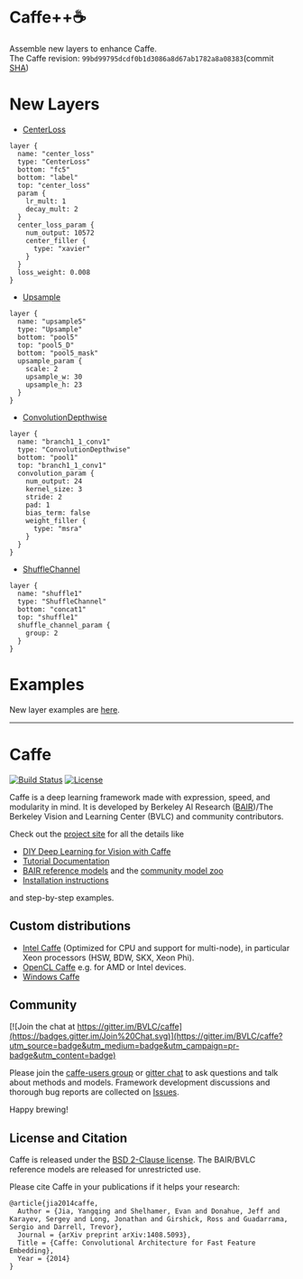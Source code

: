 # Caffe++☕️
Assemble new layers to enhance Caffe.  
The Caffe revision: ```99bd99795dcdf0b1d3086a8d67ab1782a8a08383```(commit [SHA](https://github.com/BVLC/caffe/tree/99bd99795dcdf0b1d3086a8d67ab1782a8a08383))

# New Layers
- [CenterLoss](https://github.com/ydwen/caffe-face)
```prototxt
layer {
  name: "center_loss"
  type: "CenterLoss"
  bottom: "fc5"
  bottom: "label"
  top: "center_loss"
  param {
    lr_mult: 1
    decay_mult: 2 
  }
  center_loss_param {
    num_output: 10572
    center_filler {
      type: "xavier"
    }
  }
  loss_weight: 0.008
}
```
- [Upsample](https://github.com/TimoSaemann/caffe-segnet-cudnn5)
```
layer {
  name: "upsample5"
  type: "Upsample"
  bottom: "pool5"
  top: "pool5_D"
  bottom: "pool5_mask"
  upsample_param {
    scale: 2
    upsample_w: 30
    upsample_h: 23
  }
}
```

- [ConvolutionDepthwise](https://github.com/yonghenglh6/DepthwiseConvolution)
```prototxt
layer {
  name: "branch1_1_conv1"
  type: "ConvolutionDepthwise"
  bottom: "pool1"
  top: "branch1_1_conv1"
  convolution_param {
    num_output: 24
    kernel_size: 3
    stride: 2
    pad: 1
    bias_term: false
    weight_filler {
      type: "msra"
    }
  }
}
```
- [ShuffleChannel](https://github.com/farmingyard/ShuffleNet)
```prototxt
layer {
  name: "shuffle1"
  type: "ShuffleChannel"
  bottom: "concat1"
  top: "shuffle1"
  shuffle_channel_param {
    group: 2
  }
}
```
# Examples
New layer examples are [here](https://github.com/becauseofAI/caffe-plus-plus/tree/master/examples).

---

# Caffe

[![Build Status](https://travis-ci.org/BVLC/caffe.svg?branch=master)](https://travis-ci.org/BVLC/caffe)
[![License](https://img.shields.io/badge/license-BSD-blue.svg)](LICENSE)

Caffe is a deep learning framework made with expression, speed, and modularity in mind.
It is developed by Berkeley AI Research ([BAIR](http://bair.berkeley.edu))/The Berkeley Vision and Learning Center (BVLC) and community contributors.

Check out the [project site](http://caffe.berkeleyvision.org) for all the details like

- [DIY Deep Learning for Vision with Caffe](https://docs.google.com/presentation/d/1UeKXVgRvvxg9OUdh_UiC5G71UMscNPlvArsWER41PsU/edit#slide=id.p)
- [Tutorial Documentation](http://caffe.berkeleyvision.org/tutorial/)
- [BAIR reference models](http://caffe.berkeleyvision.org/model_zoo.html) and the [community model zoo](https://github.com/BVLC/caffe/wiki/Model-Zoo)
- [Installation instructions](http://caffe.berkeleyvision.org/installation.html)

and step-by-step examples.

## Custom distributions

 - [Intel Caffe](https://github.com/BVLC/caffe/tree/intel) (Optimized for CPU and support for multi-node), in particular Xeon processors (HSW, BDW, SKX, Xeon Phi).
- [OpenCL Caffe](https://github.com/BVLC/caffe/tree/opencl) e.g. for AMD or Intel devices.
- [Windows Caffe](https://github.com/BVLC/caffe/tree/windows)

## Community

[![Join the chat at https://gitter.im/BVLC/caffe](https://badges.gitter.im/Join%20Chat.svg)](https://gitter.im/BVLC/caffe?utm_source=badge&utm_medium=badge&utm_campaign=pr-badge&utm_content=badge)

Please join the [caffe-users group](https://groups.google.com/forum/#!forum/caffe-users) or [gitter chat](https://gitter.im/BVLC/caffe) to ask questions and talk about methods and models.
Framework development discussions and thorough bug reports are collected on [Issues](https://github.com/BVLC/caffe/issues).

Happy brewing!

## License and Citation

Caffe is released under the [BSD 2-Clause license](https://github.com/BVLC/caffe/blob/master/LICENSE).
The BAIR/BVLC reference models are released for unrestricted use.

Please cite Caffe in your publications if it helps your research:

    @article{jia2014caffe,
      Author = {Jia, Yangqing and Shelhamer, Evan and Donahue, Jeff and Karayev, Sergey and Long, Jonathan and Girshick, Ross and Guadarrama, Sergio and Darrell, Trevor},
      Journal = {arXiv preprint arXiv:1408.5093},
      Title = {Caffe: Convolutional Architecture for Fast Feature Embedding},
      Year = {2014}
    }
